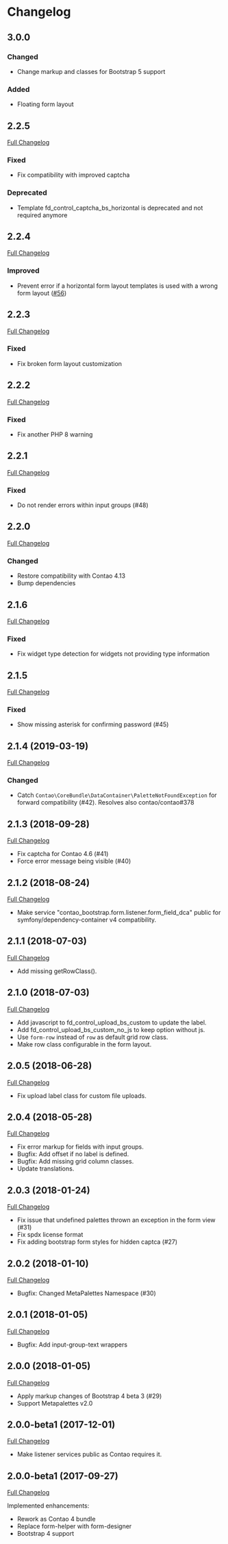 
Changelog
=========

3.0.0
-----

### Changed

- Change markup and classes for Bootstrap 5 support

### Added

- Floating form layout

2.2.5
-----

[Full Changelog](https://github.com/contao-bootstrap/form/compare/2.2.4...2.2.5)

### Fixed

 - Fix compatibility with improved captcha

### Deprecated

 - Template fd_control_captcha_bs_horizontal is deprecated and not required anymore

2.2.4
------

[Full Changelog](https://github.com/contao-bootstrap/form/compare/2.2.2...2.2.3)

### Improved

 - Prevent error if a horizontal form layout templates is used with a wrong form layout ([#56](https://github.com/contao-bootstrap/form/issues/56))

2.2.3
-----

[Full Changelog](https://github.com/contao-bootstrap/form/compare/2.2.2...2.2.3)

### Fixed

 - Fix broken form layout customization

2.2.2
-----

[Full Changelog](https://github.com/contao-bootstrap/form/compare/2.2.1...2.2.2)

### Fixed

 - Fix another PHP 8 warning

2.2.1
-----

[Full Changelog](https://github.com/contao-bootstrap/form/compare/2.2.0...2.2.1)

### Fixed

 - Do not render errors within input groups (#48)


2.2.0
------

[Full Changelog](https://github.com/contao-bootstrap/form/compare/2.1.6...2.2.0)

### Changed

 - Restore compatibility with Contao 4.13
 - Bump dependencies

2.1.6
-----

[Full Changelog](https://github.com/contao-bootstrap/form/compare/2.1.5...2.1.6)

### Fixed

 - Fix widget type detection for widgets not providing type information

2.1.5
-----

[Full Changelog](https://github.com/contao-bootstrap/form/compare/2.1.4...2.1.5)

### Fixed

 - Show missing asterisk for confirming password (#45)

2.1.4 (2019-03-19)
------------------

[Full Changelog](https://github.com/contao-bootstrap/form/compare/2.1.3...2.1.4)

### Changed

 - Catch `Contao\CoreBundle\DataContainer\PaletteNotFoundException` for forward compatibility (#42). Resolves also
   contao/contao#378

2.1.3 (2018-09-28)
------------------

[Full Changelog](https://github.com/contao-bootstrap/form/compare/2.1.2...2.1.3)

 - Fix captcha for Contao 4.6 (#41)
 - Force error message being visible (#40)

2.1.2 (2018-08-24)
------------------

[Full Changelog](https://github.com/contao-bootstrap/form/compare/2.1.1...2.1.2)

 - Make service "contao_bootstrap.form.listener.form_field_dca" public for symfony/dependency-container v4 compatibility.

2.1.1 (2018-07-03)
------------------

[Full Changelog](https://github.com/contao-bootstrap/form/compare/2.1.0...2.1.1)

 - Add missing getRowClass().

2.1.0 (2018-07-03)
------------------

[Full Changelog](https://github.com/contao-bootstrap/form/compare/2.0.5...2.1.0)

 - Add javascript to fd_control_upload_bs_custom to update the label.
 - Add fd_control_upload_bs_custom_no_js to keep option without js.
 - Use `form-row` instead of `row` as default grid row class.
 - Make row class configurable in the form layout.

2.0.5 (2018-06-28)
------------------

[Full Changelog](https://github.com/contao-bootstrap/form/compare/2.0.4...2.0.5)

 - Fix upload label class for custom file uploads.

2.0.4 (2018-05-28)
------------------

[Full Changelog](https://github.com/contao-bootstrap/form/compare/2.0.3...2.0.4)

 - Fix error markup for fields with input groups.
 - Bugfix: Add offset if no label is defined.
 - Bugfix: Add missing grid column classes.
 - Update translations.

2.0.3 (2018-01-24)
------------------

[Full Changelog](https://github.com/contao-bootstrap/form/compare/2.0.2...2.0.3)

 - Fix issue that undefined palettes thrown an exception in the form view (#31)
 - Fix spdx license format
 - Fix adding bootstrap form styles for hidden captca (#27)

2.0.2 (2018-01-10)
------------------

[Full Changelog](https://github.com/contao-bootstrap/form/compare/2.0.1...2.0.2)

 - Bugfix: Changed MetaPalettes Namespace (#30)

2.0.1 (2018-01-05)
------------------

[Full Changelog](https://github.com/contao-bootstrap/form/compare/2.0.0...2.0.1)

 - Bugfix: Add input-group-text wrappers

2.0.0 (2018-01-05)
------------------

[Full Changelog](https://github.com/contao-bootstrap/form/compare/2.0.0beta2...2.0.0)

 - Apply markup changes of Bootstrap 4 beta 3 (#29)
 - Support Metapalettes v2.0


2.0.0-beta1 (2017-12-01)
------------------------

[Full Changelog](https://github.com/contao-bootstrap/form/compare/2.0.0-beta1...2.0.0-beta2)

 - Make listener services public as Contao requires it.

2.0.0-beta1 (2017-09-27)
------------------------

[Full Changelog](https://github.com/contao-bootstrap/form/compare/1.1.5...2.0.0-beta1)

Implemented enhancements:

 - Rework as Contao 4 bundle
 - Replace form-helper with form-designer
 - Bootstrap 4 support
